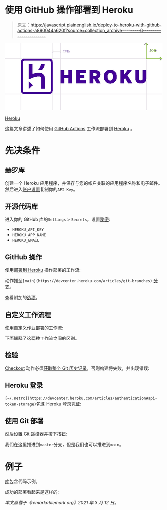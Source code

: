 # 使用 GitHub 操作部署到 Heroku

> 原文：<https://javascript.plainenglish.io/deploy-to-heroku-with-github-actions-a890044a620f?source=collection_archive---------6----------------------->

![](img/c3d616aa1190106a599ee163700b3088.png)

[Heroku](https://b.remarkabl.org/heroku)

这篇文章讲述了如何使用 [GitHub Actions](https://b.remarkabl.org/github-actions) 工作流部署到 [Heroku](https://b.remarkabl.org/heroku) 。

# 先决条件

## 赫罗库

创建一个 Heroku 应用程序，并保存与您的帐户关联的应用程序名称和电子邮件。然后进入[账户设置](https://dashboard.heroku.com/account)复制你的`API Key`。

## 开源代码库

进入你的 GitHub 库的`Settings` > `Secrets`，设置[秘密](https://docs.github.com/en/actions/reference/encrypted-secrets):

*   `HEROKU_API_KEY`
*   `HEROKU_APP_NAME`
*   `HEROKU_EMAIL`

## GitHub 操作

使用[部署到 Heroku](https://github.com/marketplace/actions/deploy-to-heroku) 操作部署的工作流:

动作推至`[main](https://devcenter.heroku.com/articles/git-branches)` [分支](https://devcenter.heroku.com/articles/git-branches)。

查看附加的[选项](https://github.com/marketplace/actions/deploy-to-heroku#options)。

## 自定义工作流程

使用自定义作业部署的工作流:

下面解释了这两种工作流之间的区别。

## 检验

[Checkout](https://github.com/marketplace/actions/checkout) 动作必须[获取整个 Git 历史记录](https://github.com/marketplace/actions/checkout#fetch-all-history-for-all-tags-and-branches)，否则构建将失败，并出现错误:

## Heroku 登录

`[~/.netrc](https://devcenter.heroku.com/articles/authentication#api-token-storage)`包含 Heroku 登录凭证:

## 使用 Git 部署

然后设置 [Git 遥控器](https://devcenter.heroku.com/articles/git#for-an-existing-heroku-app)并按下[按钮](https://devcenter.heroku.com/articles/git#deploying-code):

我们在这里推进到`master`分支，但是我们也可以推进到`main`。

# 例子

[库](https://github.com/remarkablemark/github-actions-heroku-deploy)包含代码示例。

成功的部署看起来是这样的:

*本文原载于《remarkablemark.org》2021 年 3 月 12 日。*